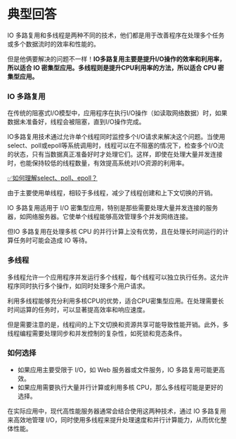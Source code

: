 # 典型回答


IO 多路复用和多线程是两种不同的技术，他们都是用于改善程序在处理多个任务或多个数据流时的效率和性能的。



但是他俩要解决的问题不一样！**IO多路复用主要是提升I/O操作的效率和利用率，所以适合 IO 密集型应用。多线程则是提升CPU利用率的方法，所以适合 CPU 密集型应用。**



### IO 多路复用


在传统的阻塞式I/O模型中，应用程序在执行I/O操作（如读取网络数据）时，如果数据未准备好，线程会被阻塞，直到I/O操作完成。



IO多路复用技术通过允许单个线程同时监控多个I/O请求来解决这个问题。当使用select、poll或epoll等系统调用时，线程可以在不阻塞的情况下，检查多个I/O流的状态，只有当数据真正准备好时才处理它们。这样，即使在处理大量并发连接时，也能保持较低的线程数量，有效提高系统对I/O资源的利用率。



[✅如何理解select、poll、epoll？](https://www.yuque.com/hollis666/qyhor6/vlsvn2xykt68fdg3)



由于主要使用单线程，相较于多线程，减少了线程创建和上下文切换的开销。



IO 多路复用适用于 I/O 密集型应用，特别是那些需要处理大量并发连接的服务器，如网络服务器。它使单个线程能够高效管理多个并发网络连接。 



但IO 多路复用在处理多核 CPU 的并行计算上没有优势，且在处理长时间运行的计算任务时可能会造成 IO 等待。 



### 多线程


多线程允许一个应用程序并发运行多个线程，每个线程可以独立执行任务。这允许程序同时执行多个操作，如同时处理多个用户请求。 



利用多线程能够充分利用多核CPU的优势，适合CPU密集型应用。在处理需要长时间运算的任务时，可以显著提高效率和响应速度。 



但是需要注意的是，线程间的上下文切换和资源共享可能导致性能开销。此外，多线程编程需要处理同步和并发控制的复杂性，如死锁和竞态条件。 



### 如何选择


+ 如果应用主要受限于 I/O，如 Web 服务器或文件服务，IO 多路复用可能更高效。
+ 如果应用需要执行大量并行计算或利用多核 CPU，那么多线程可能是更好的选择。



在实际应用中，现代高性能服务器通常会结合使用这两种技术，通过 IO 多路复用来高效地管理 I/O，同时使用多线程来提升处理速度和并行计算能力，从而优化整体性能。

